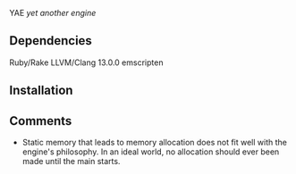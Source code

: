 YAE
*yet another engine*

## Dependencies
Ruby/Rake
LLVM/Clang 13.0.0
emscripten

## Installation

## Comments
- Static memory that leads to memory allocation does not fit well with the engine's philosophy. In an ideal world, no allocation should ever been made until the main starts.